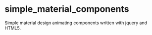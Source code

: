 # simple_material_components
Simple material design animating components written with jquery and HTML5.
